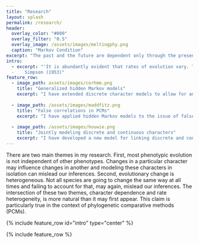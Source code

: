 ```yaml
---
title: "Research"
layout: splash
permalink: /research/
header:
  overlay_color: "#000"
  overlay_filter: "0.5"
  overlay_image: /assets/images/meltingphy.png
  caption: "Markov Condition"
excerpt: "The past and the future are dependent only through the present."
intro: 
  - excerpt: "'It is abundantly evident that rates of evolution vary. They vary greatly from group to group, and even among closely related lineages there may be strikingly different rates. Differences in rates of evolution [...] are among the reasons for the great diversity of organisms on the earth.' '
  -    Simpson (1953)"
feature_row:
  - image_path: assets/images/corhmm.png
    title: "Generalized hidden Markov models"
    excerpt: "I have extended discrete character models to allow for any number of characters with any number of observed or hidden states. This addresses the issue that phenotypic evolution, even when simplified to a discrete character, is better understood as the confluence of several characters evolving together, rather than a single character evolving independently. Furthermore, I demonstrate the some of the advantages of increasing state space from an information theoretic view."
    
  - image_path: /assets/images/maddfitz.png
    title: "False correlations in PCMs"
    excerpt: "I have applied hidden Markov models to the issue of false correlation between discrete character evolution. Comparative biologists are often interested in whether to discrete characters are correlated with each other as a significant and repeated dependent relationship may give insight into the underlying evolutionary process. However, it has been shown that several commonly used comparative methods are susceptible to false correlations. In this work, I demonstrated that allowing for character independent rate heterogeneity through the application of hidden Markov models, is one way to account for this statistical bias."
    
  - image_path: /assets/images/houwie.png
    title: "Jointly modeling discrete and continuous characters"
    excerpt: "I have developed a new model for linking discrete and continuous character evolution. The model called hOUwie, attempts to detect correlation between discrete and continuous characters and estimates their joint evolution. Furthermore, this model is developed with the issues of false correlations in mind and therefore allows for character independent rate heterogeneity as an alternative explanation."
---
```

There are two main themes in my research. First, most phenotypic evolution is not independent of other phenotypes. Changes in a particular character may influence changes in another and modeling these characters in isolation can mislead our inferences. Second, evolutionary change is heterogeneous. Not all species are going to change the same way at all times and failing to account for that, may again, mislead our inferences. The intersection of these two themes, character dependence and rate heterogeneity, is more natural than it may first appear. This claim is particularly true in the context of phylogenetic comparative methods (PCMs).

{% include feature_row id="intro" type="center" %}

{% include feature_row %}

